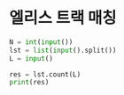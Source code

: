 # 엘리스 트랙 매칭

```python
N = int(input())
lst = list(input().split())
L = input()

res = lst.count(L)
print(res)
```
